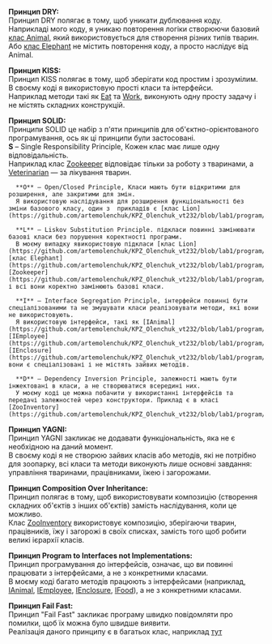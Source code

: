 **Принцип DRY:**  
Принцип DRY полягає в тому, щоб уникати дублювання коду.  
Наприкладі мого коду, я уникаю повторення логіки створюючи базовий [клас Animal](https://github.com/artemolenchuk/KPZ_Olenchuk_vt232/blob/lab1/program/Zoo/Models/Animal.cs), який використовується для створення різних типів тварин. Або [клас Elephant](https://github.com/artemolenchuk/KPZ_Olenchuk_vt232/blob/lab1/program/Zoo/Models/Elephant.cs)   не містить повторення коду, а просто наслідує від Animal.  

**Принцип KISS:**  
Принцип KISS полягає в тому, щоб зберігати код простим і зрозумілим.  
В своєму коді я використовую прості класи та інтерфейси.  
Наприклад методи такі як [Eat](https://github.com/artemolenchuk/KPZ_Olenchuk_vt232/blob/f56616e6de3fd8b649ed7cd842b167ff4ad38890/program/Zoo/Models/Animal.cs#L27) та [Work](https://github.com/artemolenchuk/KPZ_Olenchuk_vt232/blob/f56616e6de3fd8b649ed7cd842b167ff4ad38890/program/Zoo/Models/Zookeeper.cs#L10), виконують одну просту задачу і не містять складних конструкцій.    

**Принцип SOLID:**  
      Принципи SOLID це набір з п'яти принципів для об'єктно-орієнтованого програмування, ось як ці принципи були застосовані.  
      **S** – Single Responsibility Principle, Кожен клас має лише одну відповідальність.   
      Наприклад клас [Zookeeper](https://github.com/artemolenchuk/KPZ_Olenchuk_vt232/blob/lab1/program/Zoo/Models/Zookeeper.cs) відповідає тільки за роботу з тваринами, а [Veterinarian](https://github.com/artemolenchuk/KPZ_Olenchuk_vt232/blob/lab1/program/Zoo/Models/Veterinarian.cs) — за лікування тварин.  
      
      **O** – Open/Closed Principle, Класи мають бути відкритими для розширення, але закритими для змін.   
      Я використовую наслідування для розширення функціональності без зміни базового класу, один з  прикладів є [клас Lion](https://github.com/artemolenchuk/KPZ_Olenchuk_vt232/blob/lab1/program/Zoo/Models/Lion.cs)
      
      **L** – Liskov Substitution Principle. підкласи повинні замінювати базові класи без порушення коректності програми.   
      В моєму випадку явикористовую підкласи [клас Lion](https://github.com/artemolenchuk/KPZ_Olenchuk_vt232/blob/lab1/program/Zoo/Models/Lion.cs), [клас Elephant](https://github.com/artemolenchuk/KPZ_Olenchuk_vt232/blob/lab1/program/Zoo/Models/Elephant.cs), [Zookeeper](https://github.com/artemolenchuk/KPZ_Olenchuk_vt232/blob/lab1/program/Zoo/Models/Zookeeper.cs), і всі вони коректно замінюють базові класи.  
      
      **I** – Interface Segregation Principle, інтерфейси повинні бути спеціалізованими та не змушувати класи реалізовувати методи, які вони не використовують.   
      Я використовую інтерфейси, такі як [IAnimal](https://github.com/artemolenchuk/KPZ_Olenchuk_vt232/blob/lab1/program/Zoo/Interfaces/IAnimal.cs), [IEmployee](https://github.com/artemolenchuk/KPZ_Olenchuk_vt232/blob/lab1/program/Zoo/Interfaces/IEmployee.cs), [IEnclosure](https://github.com/artemolenchuk/KPZ_Olenchuk_vt232/blob/lab1/program/Zoo/Interfaces/IEnclosure.cs), вони є спеціалізовані і не містять зайвих методів.  
      
      **D** – Dependency Inversion Principle, залежності мають бути інжектовані в класи, а не створюватися всередині них.   
      У моєму коді це можна побачити у використанні інтерфейсів та передачі залежностей через конструктори. Приклад є в класі [ZooInventory](https://github.com/artemolenchuk/KPZ_Olenchuk_vt232/blob/lab1/program/Zoo/Services/ZooInventory.cs)

**Принцип YAGNI:**  
Принцип YAGNI закликає не додавати функціональність, яка не є необхідною на даний момент.   
В своєму коді я не створюю зайвих класів або методів, які не потрібно для зоопарку, всі класи та методи виконують лише основні завдання: управління тваринами, працівниками, їжею і загорожами.  

**Принцип Composition Over Inheritance:**  
Принцип полягає в тому, щоб використовувати композицію (створення складних об'єктів з інших об'єктів) замість наслідування, коли це можливо.   
Клас [ZooInventory](https://github.com/artemolenchuk/KPZ_Olenchuk_vt232/blob/lab1/program/Zoo/Services/ZooInventory.cs) використовує композицію, зберігаючи тварин, працівників, їжу і загорожі в своїх списках, замість того щоб робити великі ієрархії класів.

**Принцип Program to Interfaces not Implementations:**  
Принцип програмування до інтерфейсів, означає, що ви повинні працювати з інтерфейсами, а не з конкретними класами.     
В моєму коді багато методів працюють з інтерфейсами (наприклад, [IAnimal](https://github.com/artemolenchuk/KPZ_Olenchuk_vt232/blob/lab1/program/Zoo/Interfaces/IAnimal.cs), [IEmployee](https://github.com/artemolenchuk/KPZ_Olenchuk_vt232/blob/lab1/program/Zoo/Interfaces/IEmployee.cs), [IEnclosure](https://github.com/artemolenchuk/KPZ_Olenchuk_vt232/blob/lab1/program/Zoo/Interfaces/IEnclosure.cs), [IFood](https://github.com/artemolenchuk/KPZ_Olenchuk_vt232/blob/lab1/program/Zoo/Interfaces/IFood.cs)), а не з конкретними класами.  

**Принцип Fail Fast:**    
Принцип "Fail Fast" закликає програму швидко повідомляти про помилки, щоб їх можна було швидше виявити.     
Реалізація даного принципу є в багатьох клас, наприклад [тут](https://github.com/artemolenchuk/KPZ_Olenchuk_vt232/blob/f56616e6de3fd8b649ed7cd842b167ff4ad38890/program/Zoo/Services/ZooInventory.cs#L14)  
